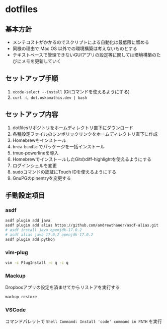 # dotfiles

## 基本方針
* メンテコストがかかるのでスクリプトによる自動化は最低限に留める
* 同様の理由で Mac OS 以外での環境構築は考えないものとする
* テキストベースで管理できないGUIアプリの設定等に関しては環境構築のたびにメモを更新していく

## セットアップ手順
1. `xcode-select --install` (Gitコマンドを使えるようにする)
2. `curl -L dot.oskamathis.dev | bash`


## セットアップ内容
1. dotfilesリポジトリをホームディレクトリ直下にダウンロード
2. 各種設定ファイルのシンボリックリンクをホームディレクトリ直下に作成
3. Homebrewをインストール
4. `brew bundle` でパッケージを一括インストール
5. tmux-powerlineを導入
6. HomebrewでインストールしたGitのdiff-highlightを使えるようにする
7. ログインシェルを変更
8. sudoコマンドの認証にTouch IDを使えるようにする
9. GnuPGのpinentryを変更する


## 手動設定項目
### asdf
```sh
asdf plugin add java
asdf plugin add alias https://github.com/andrewthauer/asdf-alias.git
# asdf install java openjdk-17.0.2
# asdf alias java 17.0.2 openjdk-17.0.2
asdf plugin add python
```

### vim-plug
```sh
vim -c PlugInstall -c q -c q
```

### Mackup
Dropboxアプリの設定を済ませてからリストアを実行する
```sh
mackup restore
```

### VSCode
コマンドパレットで `Shell Command: Install 'code' command in PATH` を実行
